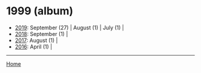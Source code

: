 # 1999 (album)

  * [2019](./1999-album-2019.md): 
      September (27) | 
      August (1) | 
      July (1) | 
  * [2018](./1999-album-2018.md): 
      September (1) | 
  * [2017](./1999-album-2017.md): 
      August (1) | 
  * [2016](./1999-album-2016.md): 
      April (1) | 

----

[Home](../)
